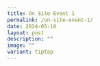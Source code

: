 ```yaml
---
title: On Site Event 1
permalink: /on-site-event-1/
date: 2024-05-10
layout: post
description: ""
image: ""
variant: tiptap
---
```

<p></p>